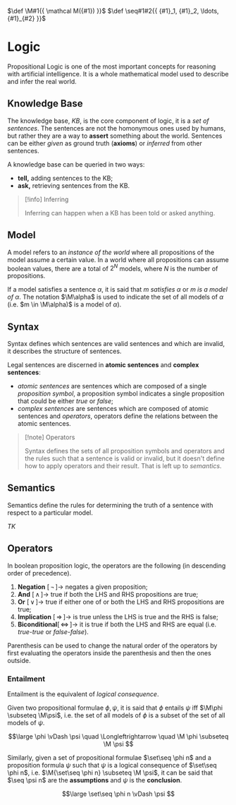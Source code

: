 $\def \M#1{{ \mathcal M({#1}) }}$
$\def \seq#1#2{{ {#1}_1, {#1}_2, \ldots, {#1}_{#2} }}$

# Logic

Propositional Logic is one of the most important concepts for reasoning with artificial intelligence. It is a whole mathematical model used to describe and infer the real world.

## Knowledge Base

The knowledge base, *KB*, is the core component of logic, it is a *set of sentences*. The sentences are not the homonymous ones used by humans, but rather they are a way to **assert** something about the world. Sentences can be either *given* as ground truth (**axioms**) or *inferred* from other sentences.

A knowledge base can be queried in two ways:
- **tell,** adding sentences to the KB;
- **ask,** retrieving sentences from the KB.

> [!info] Inferring
> 
> Inferring can happen when a KB has been told or asked anything.

## Model

A model refers to an *instance of the world* where all propositions of the model assume a certain value. In a world where all propositions can assume boolean values, there are a total of $2^N$ models, where $N$ is the number of propositions.

If a model satisfies a sentence $\alpha$, it is said that *$m$ satisfies $\alpha$* or *$m$ is a model of $\alpha$*. The notation $\M\alpha$ is used to indicate the set of all models of $\alpha$ (i.e. $m \in \M\alpha)$ is a model of $\alpha$).

## Syntax

Syntax defines which sentences are valid sentences and which are invalid, it describes the structure of sentences.

Legal sentences are discerned in **atomic sentences** and **complex sentences**:

- *atomic sentences* are sentences which are composed of a single *proposition symbol*, a proposition symbol indicates a single proposition that could be either *true* or *false*;
- *complex sentences* are sentences which are composed of atomic sentences and *operators*, operators define the relations between the atomic sentences.

> [!note] Operators
> 
> Syntax defines the sets of all proposition symbols and operators and the rules such that a sentence is valid or invalid, but it doesn't define how to apply operators and their result. That is left up to *semantics*.

## Semantics

Semantics define the rules for determining the truth of a sentence with respect to a particular model.

*TK*

## Operators

In boolean proposition logic, the operators are the following (in descending order of precedence).

1. **Negation** $[\,\lnot\,] \rightarrow$ negates a given proposition;
2. **And** $[\,\land\,] \rightarrow$ true if both the LHS and RHS propositions are true;
3. **Or** $[\,\lor\,] \rightarrow$ true if either one of or both the LHS and RHS propositions are true;
4. **Implication** $[\,\Rightarrow\,] \rightarrow$ is true unless the LHS is true and the RHS is false;
5. **Biconditional**$[\,\Leftrightarrow\,] \rightarrow$ it is true if both the LHS and RHS are equal (i.e. *true-true* or *false-false*).

Parenthesis can be used to change the natural order of the operators by first evaluating the operators inside the parenthesis and then the ones outside.

### Entailment

Entailment is the equivalent of *logical consequence*. 

Given two propositional formulae $\phi, \psi$, it is said that $\phi$ entails $\psi$ iff $\M\phi \subseteq \M\psi$, i.e. the set of all models of $\phi$ is a subset of the set of all models of $\psi$.

$$\large
	\phi \vDash \psi
	\quad \Longleftrightarrow \quad
	\M \phi \subseteq \M \psi
$$

Similarly, given a set of propositional formulae $\set\seq \phi n$ and a proposition formula $\psi$ such that $\psi$ is a logical consequence of $\set\seq \phi n$, i.e. $\M{\set\seq \phi n} \subseteq \M \psi$, it can be  said that $\seq \psi n$ are the **assumptions** and $\psi$ is the **conclusion**.

$$\large
	\set\seq \phi n \vDash \psi
$$